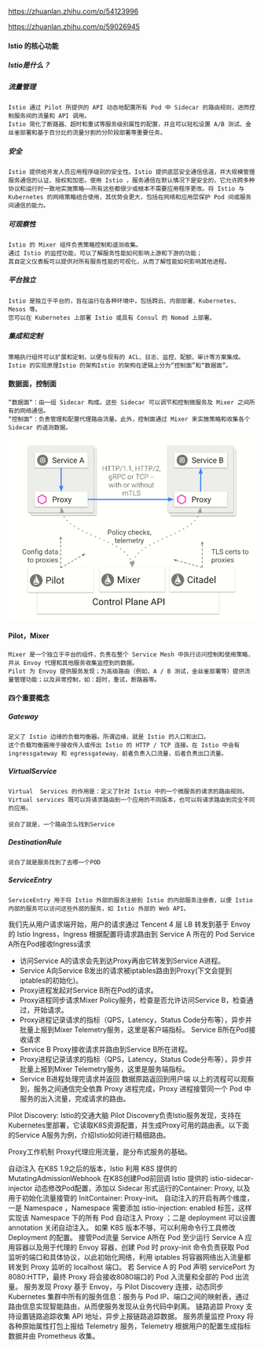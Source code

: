 https://zhuanlan.zhihu.com/p/54123996

https://zhuanlan.zhihu.com/p/59026945

#### Istio 的核心功能
##### Istio是什么？




##### 流量管理
```
Istio 通过 Pilot 所提供的 API 动态地配置所有 Pod 中 Sidecar 的路由规则，进而控制服务间的流量和 API 调用。
Istio 简化了断路器、超时和重试等服务级别属性的配置，并且可以轻松设置 A/B 测试、金丝雀部署和基于百分比的流量分割的分阶段部署等重要任务。
```
##### 安全
```
Istio 提供给开发人员应用程序级别的安全性。Istio 提供底层安全通信信道，并大规模管理服务通信的认证、授权和加密。使用 Istio ，服务通信在默认情况下是安全的，它允许跨多种协议和运行时一致地实施策略——所有这些都很少或根本不需要应用程序更改。将 Istio 与 Kubernetes 的网络策略结合使用，其优势会更大，包括在网络和应用层保护 Pod 间或服务间通信的能力。
```
 
##### 可观察性
```
Istio 的 Mixer 组件负责策略控制和遥测收集。
通过 Istio 的监控功能，可以了解服务性能如何影响上游和下游的功能；
其自定义仪表板可以提供对所有服务性能的可视化，从而了解性能如何影响其他进程。
```

##### 平台独立
```
Istio 是独立于平台的，旨在运行在各种环境中，包括跨云、内部部署、Kubernetes、Mesos 等。
您可以在 Kubernetes 上部署 Istio 或具有 Consul 的 Nomad 上部署。
```

##### 集成和定制
```
策略执行组件可以扩展和定制，以便与现有的 ACL、日志、监控、配额、审计等方案集成。
Istio 的实现原理Istio 的架构Istio 的架构在逻辑上分为“控制面”和“数据面”。
``` 

#### 数据面，控制面
```
“数据面“：由一组 Sidecar 构成。这些 Sidecar 可以调节和控制微服务及 Mixer 之间所有的网络通信。
“控制面“：负责管理和配置代理路由流量。此外，控制面通过 Mixer 来实施策略和收集各个 Sidecar 的遥测数据。
```
![avatar](../数据平面控制平面.png)

#### Pilot，Mixer
```
Mixer 是一个独立于平台的组件，负责在整个 Service Mesh 中执行访问控制和使用策略，并从 Envoy 代理和其他服务收集监控到的数据。
Pilot 为 Envoy 提供服务发现；为高级路由（例如，A / B 测试，金丝雀部署等）提供流量管理功能；以及异常控制，如：超时，重试，断路器等。
```


#### 四个重要概念


##### Gateway
```
定义了 Istio 边缘的负载均衡器。所谓边缘，就是 Istio 的入口和出口。
这个负载均衡器用于接收传入或传出 Istio 的 HTTP / TCP 连接。在 Istio 中会有 ingressgateway 和 egressgateway，前者负责入口流量，后者负责出口流量。
```

##### VirtualService
```
Virtual  Services 的作用是：定义了针对 Istio 中的一个微服务的请求的路由规则。Virtual services 既可以将请求路由到一个应用的不同版本，也可以将请求路由到完全不同的应用。

说白了就是，一个路由怎么找到Service
```
##### DestinationRule
```
说白了就是服务找到了去哪一个POD
```

##### ServiceEntry
```bazaar
ServiceEntry 用于将 Istio 外部的服务注册到 Istio 的内部服务注册表，以便 Istio 内部的服务可以访问这些外部的服务，如 Istio 外部的 Web API。
```




我们先从用户请求端开始，用户的请求通过 Tencent 4 层 LB 转发到基于 Envoy 的 Istio Ingress，Ingress 根据配置将请求路由到 Service A 所在的 Pod
Service A所在Pod接收Ingress请求
* 访问Service A的请求会先到达Proxy再由它转发到Service A进程。
* Service A向Service B发出的请求被iptables路由到Proxy(下文会提到iptables的初始化)。
* Proxy进程发起对Service B所在Pod的请求。
* Proxy进程同步请求Mixer Policy服务，检查是否允许访问Service B，检查通过，开始请求。
* Proxy进程记录请求的指标（QPS，Latency，Status Code分布等），异步并批量上报到Mixer Telemetry服务，这里是客户端指标。
Service B所在Pod接收请求
* Service B Proxy接收请求并路由到Service B所在进程。
* Proxy进程记录请求的指标（QPS，Latency，Status Code分布等），异步并批量上报到Mixer Telemetry服务，这里是服务端指标。
* Service B进程处理完请求并返回
数据原路返回到用户端
以上的流程可以观察到，服务之间通信完全依靠 Proxy 进程完成，Proxy 进程接管同一个 Pod 中服务的出入流量，完成请求的路由。


Pilot Discovery: Istio的交通大脑
Pilot Discovery负责Istio服务发现，支持在Kubernetes里部署，它读取K8S资源配置，并生成Proxy可用的路由表。以下面的Service A服务为例，介绍Istio如何进行精细路由。



Proxy工作机制
Proxy代理应用流量，是分布式服务的基础。

自动注入
在K8S 1.9之后的版本，Istio 利用 K8S 提供的 MutatingAdmissionWebhook 在K8S创建Pod前回调 Istio 提供的 istio-sidecar-injector 动态修改Pod配置，添加以 Sidecar 形式运行的Container: Proxy, 以及用于初始化流量接管的 InitContainer: Proxy-init。
自动注入的开启有两个维度，一是 Namespace ，Namespace 需要添加 istio-injection: enabled 标签，这样实现该 Namespace 下的所有 Pod 自动注入 Proxy ；二是 deployment 可以设置 annotation 关闭自动注入。 
如果 K8S 版本不够，可以利用命令行工具修改 Deployment 的配置。
接管Pod流量
Service A所在 Pod 至少运行 Service A 应用容器以及用于代理的 Envoy 容器，创建 Pod 时 proxy-init 命令负责获取 Pod 监听的端口和具体协议，以此初始化网络，利用 iptables 将容器网络出入流量都转发到 Proxy 监听的 localhost 端口。
若 Service A 的 Pod 声明 servicePort 为8080:HTTP，最终 Proxy 将会接收8080端口的 Pod 入流量和全部的 Pod 出流量。
服务发现
Proxy 基于 Envoy，与 Pilot Discovery 连接，动态同步 Kubernetes 集群中所有的服务信息：服务与 Pod IP、端口之间的映射表，通过路由信息实现智能路由，从而使服务发现从业务代码中剥离。
链路追踪
Proxy 支持设置链路追踪收集 API 地址，异步上报链路追踪数据。
服务质量监控
Proxy 将各种原始属性打包上报给 Telemetry 服务，Telemetry 根据用户的配置生成指标数据并由 Prometheus 收集。